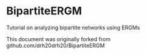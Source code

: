 # BipartiteERGM
Tutorial on analyzing bipartite networks using ERGMs

This document was originally forked from github.com/drh20drh20/BipartiteERGM

